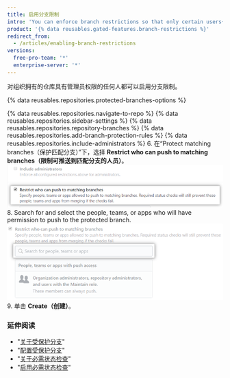 ```yaml
---
title: 启用分支限制
intro: 'You can enforce branch restrictions so that only certain users{% if currentVersion == "free-pro-team@latest" or currentVersion ver_gt "enterprise-server@2.18" %},{% else %} or{% endif %} teams{% if currentVersion == "free-pro-team@latest" or currentVersion ver_gt "enterprise-server@2.18" %}, or apps{% endif %} can push to a protected branch in repositories owned by your organization.'
product: '{% data reusables.gated-features.branch-restrictions %}'
redirect_from:
  - /articles/enabling-branch-restrictions
versions:
  free-pro-team: '*'
  enterprise-server: '*'
---
```


对组织拥有的仓库具有管理员权限的任何人都可以启用分支限制。

{% data reusables.repositories.protected-branches-options %}

{% data reusables.repositories.navigate-to-repo %}
{% data reusables.repositories.sidebar-settings %}
{% data reusables.repositories.repository-branches %}
{% data reusables.repositories.add-branch-protection-rules %}
{% data reusables.repositories.include-administrators %}
6. 在“Protect matching branches（保护匹配分支）”下，选择 **Restrict who can push to matching branches（限制可推送到匹配分支的人员）**。 ![分支限制复选框](/assets/images/help/repository/restrict-branch.png)
8. Search for and select the people, teams, or apps who will have permission to push to the protected branch. ![分支限制搜索](/assets/images/help/repository/restrict-branch-search.png)
9. 单击 **Create（创建）**。

### 延伸阅读

- "[关于受保护分支](/github/administering-a-repository/about-protected-branches)"
- "[配置受保护分支](/github/administering-a-repository/configuring-protected-branches)"
- "[关于必需状态检查](/github/administering-a-repository/about-required-status-checks)"
- "[启用必需状态检查](/github/administering-a-repository/enabling-required-status-checks)"
